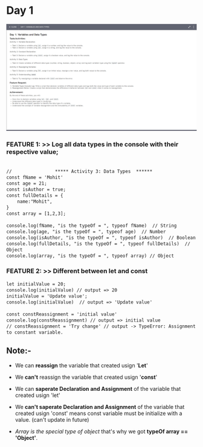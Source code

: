 # Day 1 

!['Task Screen Shot'](image.png)

### FEATURE 1: >> Log all data types in the console with their respective value;

```

//                ***** Activity 3: Data Types  ******
const fName = 'Mohit'
const age = 21;
const isAuthor = true;
const fullDetails = {
    name:"Mohit",
}
const array = [1,2,3];

console.log(fName, "is the typeOf = ", typeof fName)  // String
console.log(age, "is the typeOf = ", typeof age)  // Number
console.log(isAuthor, "is the typeOf = ", typeof isAuthor)  // Boolean
console.log(fullDetails, "is the typeOf = ", typeof fullDetails)  // Object
console.log(array, "is the typeOf = ", typeof array) // Object

```

### FEATURE 2: >> Different between let and const

```
let initialValue = 20;
console.log(initialValue) // output => 20
initialValue = 'Update value';
console.log(initialValue)  // output => 'Update value'

const constReassignment = 'initial value' 
console.log(constReassignment) // output => initial value
// constReassignment = 'Try change' // output -> TypeError: Assignment to constant variable.

```

## Note:-


- We can **reassign** the variable that created usign '**Let**'
- We **can't** reassign the variable that created usign '**const**'
- We can **saperate Declaration and Assignment** of the variable that created usign 'let'
- We **can't saperate Declaration and Assignment** of the variable that created usign 'const' means const variable must be initialize with a value. (can't update in future)  

- *Array is the special type of object* that's why we got **typeOf array == 'Object'**.
